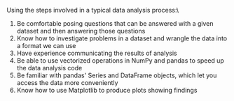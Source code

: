 Using the steps involved in a typical data analysis process:\
1. Be comfortable posing questions that can be answered with a given dataset and then answering those questions
2. Know how to investigate problems in a dataset and wrangle the data into a format we can use
3. Have experience communicating the results of analysis
4. Be able to use vectorized operations in NumPy and pandas to speed up the data analysis code
5. Be familiar with pandas' Series and DataFrame objects, which let you access the data more conveniently
6. Know how to use Matplotlib to produce plots showing findings
